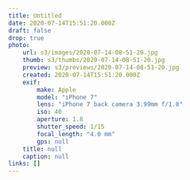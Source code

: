 ```yaml
---
title: Untitled
date: 2020-07-14T15:51:20.000Z
draft: false
drop: true
photo:
    url: s3/images/2020-07-14-08-51-20.jpg
    thumb: s3/thumbs/2020-07-14-08-51-20.jpg
    preview: s3/previews/2020-07-14-08-51-20.jpg
    created: 2020-07-14T15:51:20.000Z
    exif:
        make: Apple
        model: "iPhone 7"
        lens: "iPhone 7 back camera 3.99mm f/1.8"
        iso: 40
        aperture: 1.8
        shutter_speed: 1/15
        focal_length: "4.0 mm"
        gps: null
    title: null
    caption: null
links: []
---
```

